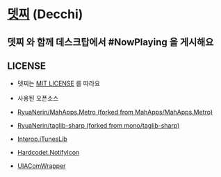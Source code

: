 # [뎃찌](http://usagination.github.io/Decchi/) (Decchi)

## **뎃찌** 와 함께 데스크탑에서 #NowPlaying 을 게시해요

## LICENSE

- 뎃찌는 [MIT LICENSE](LICENSE.txt) 를 따라요

- 사용된 오픈소스

 - [RyuaNerin/MahApps.Metro (forked from MahApps/MahApps.Metro)](https://github.com/RyuaNerin/MahApps.Metro)

 - [RyuaNerin/taglib-sharp (forked from mono/taglib-sharp)](https://github.com/RyuaNerin/taglib-sharp)

 - [Interop.iTunesLib](Decchi/ExternalLibraries/Interop.iTunesLib)

 - [Hardcodet.NotifyIcon](Decchi/ExternalLibraries/Hardcodet.NotifyIcon.Wpf)

 - [UIAComWrapper](Decchi/ExternalLibraries/UIAComWrapper)
